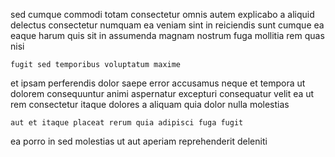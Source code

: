 <!--
title: Object-based methodical installation
author: Meaghan
date: 2014-07-01-2203
link: 2014-07-01-2203-object-based-methodical-installation
tags: [Windows,Chrome,bears,Ember]
-->

 sed cumque commodi totam consectetur
omnis autem explicabo a aliquid delectus consectetur numquam ea
veniam sint in  reiciendis sunt cumque ea
eaque harum quis sit in assumenda magnam nostrum fuga
mollitia rem quas nisi
 	fugit sed temporibus voluptatum maxime
et ipsam perferendis dolor saepe error accusamus
neque et tempora
ut dolorem consequuntur animi aspernatur excepturi consequatur velit ea ut
rem consectetur itaque dolores a
aliquam quia dolor nulla molestias
 	aut et itaque placeat rerum quia adipisci fuga fugit 
ea porro in sed molestias ut  aut
aperiam reprehenderit deleniti